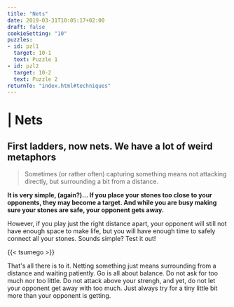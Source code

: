 ```yaml
---
title: "Nets"
date: 2019-03-31T10:05:17+02:00
draft: false
cookieSetting: "10"
puzzles:
- id: pzl1
  target: 10-1
  text: Puzzle 1
- id: pzl2
  target: 10-2
  text: Puzzle 2
returnTo: "index.html#techniques"
---
```


# | Nets
## First ladders, now nets. We have a lot of weird metaphors

> Sometimes (or rather often) capturing something means not attacking directly, but surrounding a bit from a distance.  

**It is very simple, (again?)... If you place your stones too close to your opponents, they may become a target. And while you are busy making sure your stones are safe, your opponent gets away.**

However, if you play just the right distance apart, your opponent will still not have enough space to make life, but you will have enough time to safely connect all your stones. Sounds simple? Test it out! 

{{< tsumego >}}

That's all there is to it. Netting something just means surrounding from a distance and waiting patiently. Go is all about balance. Do not ask for too much nor too little. Do not attack above your strengh, and yet, do not let your opponent get away with too much. Just always try for a tiny little bit more than your opponent is getting. 